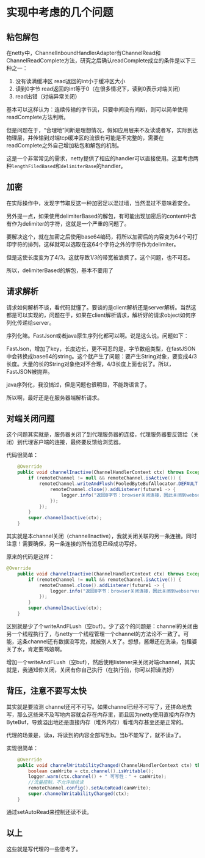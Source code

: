 # 实现中考虑的几个问题

## 粘包解包

在netty中，ChannelInboundHandlerAdapter有ChannelRead和ChannelReadComplete方法，研究之后确认readComplete成立的条件是以下三种之一：

1. 没有读满缓冲区 read返回的int小于缓冲区大小
2. 读到0字节 read返回的int等于0（在很多情况下，读到0表示对端关闭）
3. read出错（对端异常关闭）

基本可以这样认为：连续传输的字节流，只要中间没有间断，则可以简单使用readComplete方法判断。

但是问题在于，“合理地”间断是理想情况，假如应用层来不及读或者写，实际到达物理层，并传输到对端tcp缓冲区的流很有可能是不完整的，需要在readComplete之外自己增加粘包和解包的机制。

这是一个非常常见的需求，netty提供了相应的handler可以直接使用。这里考虑两种`lengthFiledBased`和`delimiterBase`的handler。

## 加密

在实际操作中，发现字节取反这一种加密足以混过墙，当然混过不意味着安全。

另外提一点，如果使用delimiterBased的解包，有可能出现加密后的content中含有作为delimiter的字符，这就是一个严重的问题了。

要解决这个，就在加密之后使用base64编码，将所以加密后的内容变为64个可打印字符的排列，这样就可以选取在这64个字符之外的字符作为delimiter。

但是这使长度变为了4/3。这就导致1/3的带宽被浪费了。这个问题，也不可忍。

所以，delimiterBased的解包，基本不要用了

## 请求解析

请求如何解析不谈，看代码就懂了。要谈的是client解析还是server解析。当然这都是可以实现的，问题在于，如果在client解析请求，解析好的请求object如何序列化传递给server。

序列化嘛。FastJson或者java原生序列化都可以啊。说是这么说。问题如下：

FastJson，增加了key，长度边长，更不可忍的是，字节数组类型，在fastJSON中会转换成base64的string。这个就产生了问题：要产生String对象，要变成4/3长度。大量的长的String对象绝对不合理，4/3长度上面也说了。所以，FastJSON被抛弃。

java序列化，我没搞过，但是问题也很明显，不能跨语言了。

所以啊，最好还是在服务器端解析请求。

## 对端关闭问题

这个问题其实就是，服务器关闭了到代理服务器的连接，代理服务器要反馈给（关闭）到代理客户端的连接，最终要反馈给浏览器。

代码很简单：

```java
    @Override
    public void channelInactive(ChannelHandlerContext ctx) throws Exception {
        if (remoteChannel != null && remoteChannel.isActive()) {
            remoteChannel.writeAndFlush(PooledByteBufAllocator.DEFAULT.buffer()).addListener(future -> {
                remoteChannel.close().addListener(future1 -> {
                    logger.info("返回0字节：browser关闭连接，因此关闭到webserver连接");
                });
            });
        }
        super.channelInactive(ctx);
    }
```

其实就是本channel关闭（channelInactive），我就关闭关联的另一条连接。同时注意！需要确保，另一条连接的所有消息已经成功写好。

原来的代码是这样：

```java
@Override
    public void channelInactive(ChannelHandlerContext ctx) throws Exception {
        if (remoteChannel != null && remoteChannel.isActive()) {
            remoteChannel.close().addListener(future1 -> {
                logger.info("返回0字节：browser关闭连接，因此关闭到webserver连接");
            });
        }
        super.channelInactive(ctx);
    }
```

区别就是少了个writeAndFLush（空buf）。少了这个的问题是：channel的关闭由另一个线程执行了，与netty一个线程管理一个channel的方法论不一致了。可能，这条channel还有数据没写完，就被别人关了。想想，酱爆还在洗澡，包租婆关了水，肯定要骂娘啊。

增加一个writeAndFLush（空buf），然后使用listener来关闭对端channel，其实就是，我通知你关闭，关闭有你自己执行（在执行前，你可以把澡洗好）

## 背压，注意不要写太快

其实就是要监测 channel还可不可写。如果channel已经不可写了，还拼命地去写，那么这些来不及写地内容就会存在内存里，而且因为netty使用直接内存作为ByteBuf，导致溢出地还是直接内存（堆外内存）看堆内存甚至还是正常的。

代理的场景是，读a，将读到的内容全部写到b。当b不能写了，就不读a了。

实现很简单：

```java
    @Override
    public void channelWritabilityChanged(ChannelHandlerContext ctx) throws Exception {
        boolean canWrite = ctx.channel().isWritable();
        logger.warn(ctx.channel() + " 可写性：" + canWrite);
        //流量控制，不允许继续读
        remoteChannel.config().setAutoRead(canWrite);
        super.channelWritabilityChanged(ctx);
    }
```

通过setAutoRead来控制还读不读。

## 以上

这些就是写代理的一些思考了。
